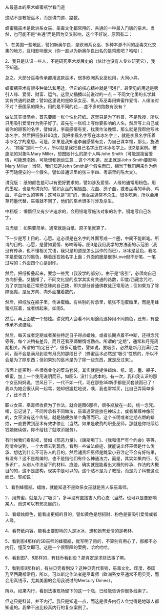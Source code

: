 从最基本的巫术蜂蜜瓶学看门道

这贴不是教授巫术，而是讲门道、路数。

蜂蜜瓶巫术是欧洲系女巫、巫毒文化都常用的、共通的一种最入门版的巫术。当然，也可能不是“共通”而是因为交叉影响，这个不好说，原因有二：

1、在美国一些地区，譬如新奥尔良，是欧洲系女巫、多种本源不同的巫毒文化交集的地方，互相影响很大（你一直以为新奥尔良出名的是鸡翅吧？哈哈）；

2、我只是认识一些人，不是研究巫术发展史的（估计也没有人专业研究它），我不知道。

总之，大部分巫毒传承都用这款巫术，很多欧洲系女巫也用，大同小异。

蜂蜜瓶巫术有很多种做法和用途，但它的核心精神就是“吸引”，最常见的用途是吸引人缘、爱情、财富、运气。这里又插播以前说过的一点 ~ 不同文化里的玄学其实有共通的路数；譬如这里说的是欧系女巫、黑人系巫毒用蜂蜜作爱情、人缘法对不对？泰国系的降头，用的是不同的花.....差不多的路数有没有？

做法其实很简单，首先要画一张个性化符纸。这里只是为了科普，不是教授，所以只用吸引爱情作为例子好了。首先在一张纸上写你要影响的人名，然后写上自己或者你的顾客的名字，譬如说，李晨感情有变，找我作法挽留，那么就是我帮他写冰冰名字，然后把纸张转90度，我把李晨名字写在冰冰名字上，就是李晨名字压着冰冰名字的意思。可是，如果是我知道李晨感情有变，为自己谋幸福，那么，施法人、“顾客”是同一个人，所以就是我把自己名字压在冰冰名字上。图2是案例。被施法的对象叫Mary Miller，想图她什么的那个人叫John Smith（可能是挽留爱情，可能想泡她，可能想和她谈生意....这个不知道，反正就是John Smith要影响Mary Miller；当然，我们知道John Smith是个假名而已，相当于我们用来作为例子而随便安的一个假名，譬如普通话里的张三李四、粤语里的陈大文）。

讲究版：
纸的颜色是可以有更好要求的，譬如涉及爱情、人缘的通常用粉色。用的墨呢，也是有讲究的，譬如女巫的蝙蝠血、龙血、鸽子血，或者巫毒的草药、鸡血、羊血什么的等等；这可以是“真”的，但女巫通常不杀生、很多吃素，所以会用草药墨代替，巫毒就不同了，他们的巫术很多时涉及杀生。

中档版：
懒惰但又有少许追求的，会用铅笔写施法对象的名字，钢笔写自己名字。

马虎版：
如果要简单，通常就是白纸、原子笔就算了。

下一步是写上目的、心愿。这必须是在名字的外面写成一个圈，中间不能断笔。所谓的目的、心愿，是譬如爱情、影响等等。图3是我用我学的方法画的示范图（我没有传承，也不懂相关咒语，我只是知道是怎么运作的而已），冰冰是蓝色，我名字是更强力的黑色，横着压在她名字上面；外面的圈是很多Love但不断笔、一笔过写的；外面四个心是封印。

然后，把纸折叠起来，要念一些咒（我没学的部分）。由于是“吸引”，必须向自己方向折叠。又插播了，不同文化里的玄学其实有共通的路数，印度/西藏念咒时，为了求加持是正常把念珠向自己拨，即大部分普通佛教徒正常用法；但如果为了除障驱魔，是反方向、向外面推着数的。

然后，把纸放在瓶子里，倒进蜜糖。有些别的传承里，纸张不泡蜜糖里，而是用蜂蜜瓶压着，或者绑起来，如图5。

然后，再上面放一个蜡烛。讲究的人会看不同用途而选择用不同颜色，还有，有些传承不点蜡烛。

然后，每天或者定期或者某些特定日子得点蜡烛，或者长期点着不中断，还得念咒等等，每个派稍有差异，而且还看巫师懒惰或勤奋。所谓的“定期”，通常和月亮周期相关。所谓的“特定日子”，很多可能性，譬如说，要吸引，必然是新月到满月之间，而不会是满月到没有月亮的那段日子（蜂蜜巫术必然是“吸引”性质的，所以不会是为了除东西；但如果别的巫术是为了除一些东西，就是反过来）。

市面上能买到一些很商业化的菜鸟套装，其实就是提供蜡烛、纸、笔、墨、瓶子、蜂蜜，加上一个使用说明而已，如图5，没什么成本的。有一次，我和我认识的那个女巫妈妈说，世风日下，一代不如一代，现在那些SB新手都是买套装而已了！我以为她会很认同一起骂，她却很尴尬地说，噢，我也常常买，比自己弄简单多了，还不贵！

职业女巫、巫毒师收费为了作法，就会是图6那样，很多瓶放在一起，统一念咒。噢，忘记说了，不同传承有不同做法，巫毒通常是放在神坛上，或者某尊神像前的，女巫没有这个传统，就是随便放某个角落而已。这个长明或者定期点燃的蜡烛，一直要做到巫术有效才停止（当然，如果是收费的职业巫师，那就是你继续给钱她继续做，你不给钱了就取消服务）。

有时候我们看影视，譬如《邪恶力量》、《康斯坦丁》、《我和僵尸有个约会》等等，剧情会说到，一个大师去到现场，看到一些做法痕迹，就能说出坏巫师是什么传承、想达到什么不可告人的目的，然后谴责坏巫师是跳梁小丑注定不会有好结果，有没有？这不是胡编的，也不是指他们有什么神通法力，而是，其实如果内行、见多识广，从别人作法留下的材料、痕迹，确实就是能看出大概的传承、作法的大概目的的，这不是虚构，现实中是可以的。这个贴不是为了教授，而是为了科普这点而已。譬如说：

1、看到蜂蜜瓶、蜡烛，就能知道不是欧系女巫就是黑人系巫毒师。

2、用蜂蜜，就是为了“吸引”，多半没有直接害人的心态（当然，也可以是要影响某人，而这可以有邪恶目的）。

3、看蜡烛颜色，能看出更细的目的，譬如黄色是想招财、粉色是要吸引爱情或者人缘。

4、看符纸内容，能看出要影响的人是冰冰、想和她有爱情的是老林。

5、看到图4那样的SB巫师的蜂蜜瓶，就写明了目的，不算别有用心了，那都不必内行，懂英文即可。这是一个很智障的案例，哈哈哈哈。

6、看到图7、8那样的，有钱币看到没？那肯定是求财法事了嘛。

7、看到图9那样的，有些贝壳看到没？这种贝壳代表钱，巫毒文化、印度、泰国乃至西藏都常用，所以，可以断定作法者是巫毒师（欧洲系女巫通常不用贝壳，而会用真钱币，尤其美国的会用我说过的Mercury Dimes）。

所以，如果内行，看到法事现场留下的这一个瓶，已经能告诉你很多线索了。

但这只是科普，并不内行。我只是知道一点，而这是很多内行人会觉得是地球人都知道的。我举不出比较真内行的复杂案例了。
